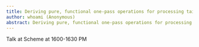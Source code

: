 ```yaml
---
title: Deriving pure, functional one-pass operations for processing tail-aligned lists
author: whoami (Anonymous)
abstract: Deriving pure, functional one-pass operations for processing tail-aligned lists
---
```


Talk at Scheme at 1600-1630 PM
